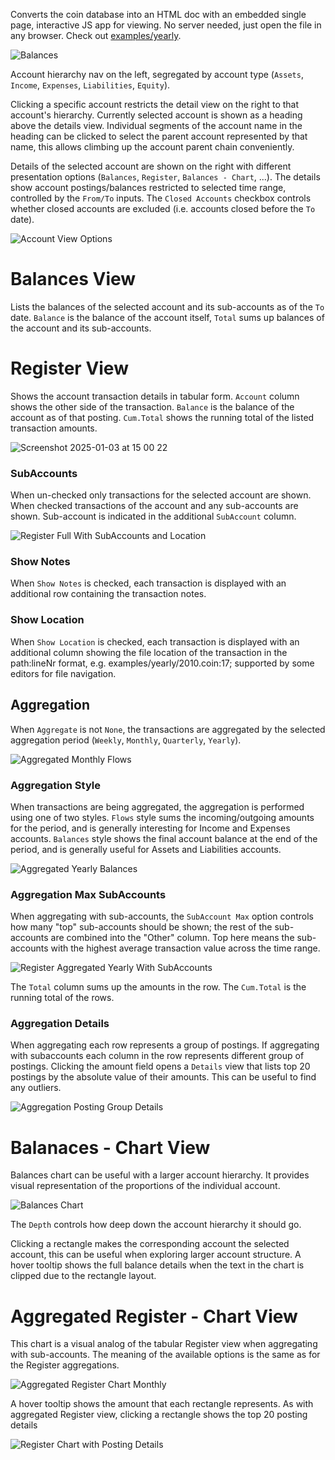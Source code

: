 Converts the coin database into an HTML doc with an embedded single page, interactive JS app for viewing. No server needed, just open the file in any browser.
Check out [examples/yearly](https://mkobetic.github.io/coin/).

![Balances](https://github.com/user-attachments/assets/b423cd88-13f7-448c-8021-8cc5f2c237e5)

Account hierarchy nav on the left, segregated by account type (`Assets`, `Income`, `Expenses`, `Liabilities`, `Equity`).

Clicking a specific account restricts the detail view on the right to that account's hierarchy.
Currently selected account is shown as a heading above the details view. Individual segments of the account name in the heading can be clicked to select the parent account represented by that name, this allows climbing up the account parent chain conveniently.

Details of the selected account are shown on the right with different presentation options (`Balances`, `Register`, `Balances - Chart`, ...).
The details show account postings/balances restricted to selected time range, controlled by the `From/To` inputs.
The `Closed Accounts` checkbox controls whether closed accounts are excluded (i.e. accounts closed before the `To` date).

![Account View Options](https://github.com/user-attachments/assets/0f31c9c4-121c-4c48-bffa-bae92dbb5266)

# Balances View

Lists the balances of the selected account and its sub-accounts as of the `To` date. `Balance` is the balance of the account itself, `Total` sums up balances of the account and its sub-accounts.

# Register View

Shows the account transaction details in tabular form. `Account` column shows the other side of the transaction. `Balance` is the balance of the account as of that posting. `Cum.Total` shows the running total of the listed transaction amounts.

![Screenshot 2025-01-03 at 15 00 22](https://github.com/user-attachments/assets/7cd0770d-420f-47d6-91e3-78ee9d5f8b4b)

### SubAccounts

When un-checked only transactions for the selected account are shown.
When checked transactions of the account and any sub-accounts are shown. Sub-account is indicated in the additional `SubAccount` column.

![Register Full With SubAccounts and Location](https://github.com/user-attachments/assets/1a7ea9a0-bca5-4058-812b-6cd329f57f51)

### Show Notes

When `Show Notes` is checked, each transaction is displayed with an additional row containing the transaction notes.

### Show Location

When `Show Location` is checked, each transaction is displayed with an additional column showing the file location of the transaction in the path:lineNr format, e.g. examples/yearly/2010.coin:17; supported by some editors for file navigation.

## Aggregation

When `Aggregate` is not `None`, the transactions are aggregated by the selected aggregation period (`Weekly`, `Monthly`, `Quarterly`, `Yearly`).

![Aggregated Monthly Flows](https://github.com/user-attachments/assets/310b63c6-97eb-4444-b40b-a7dc65163f6f)

### Aggregation Style

When transactions are being aggregated, the aggregation is performed using one of two styles. `Flows` style sums the incoming/outgoing amounts for the period, and is generally interesting for Income and Expenses accounts. `Balances` style shows the final account balance at the end of the period, and is generally useful for Assets and Liabilities accounts.

![Aggregated Yearly Balances](https://github.com/user-attachments/assets/345150af-6ecc-48e5-b107-6ea2907b88f7)

### Aggregation Max SubAccounts

When aggregating with sub-accounts, the `SubAccount Max` option controls how many "top" sub-accounts should be shown; the rest of the sub-accounts are combined into the "Other" column. Top here means the sub-accounts with the highest average transaction value across the time range.

![Register Aggregated Yearly With SubAccounts](https://github.com/user-attachments/assets/f219077f-c00e-41a8-96ee-8f31ba0a385e)

The `Total` column sums up the amounts in the row. The `Cum.Total` is the running total of the rows.

### Aggregation Details

When aggregating each row represents a group of postings. If aggregating with subaccounts each column in the row represents different group of postings. Clicking the amount field opens a `Details` view that lists top 20 postings by the absolute value of their amounts. This can be useful to find any outliers.

![Aggregation Posting Group Details](https://github.com/user-attachments/assets/181a939a-ec25-4b02-a68f-86cebae93063)

# Balanaces - Chart View

Balances chart can be useful with a larger account hierarchy. It provides visual representation of the proportions of the individual account.

![Balances Chart](https://github.com/user-attachments/assets/2d042ca5-d112-4297-b2c5-3779ac67556c)

The `Depth` controls how deep down the account hierarchy it should go.

Clicking a rectangle makes the corresponding account the selected account, this can be useful when exploring larger account structure.
A hover tooltip shows the full balance details when the text in the chart is clipped due to the rectangle layout.

# Aggregated Register - Chart View

This chart is a visual analog of the tabular Register view when aggregating with sub-accounts. The meaning of the available options is the same as for the Register aggregations.

![Aggregated Register Chart Monthly](https://github.com/user-attachments/assets/6eee81a7-3fd2-4a78-89e3-515b54019375)

A hover tooltip shows the amount that each rectangle represents. As with aggregated Register view, clicking a rectangle shows the top 20 posting details

![Register Chart with Posting Details](https://github.com/user-attachments/assets/0fd171c9-b018-44cc-8d55-f65c806884df)



